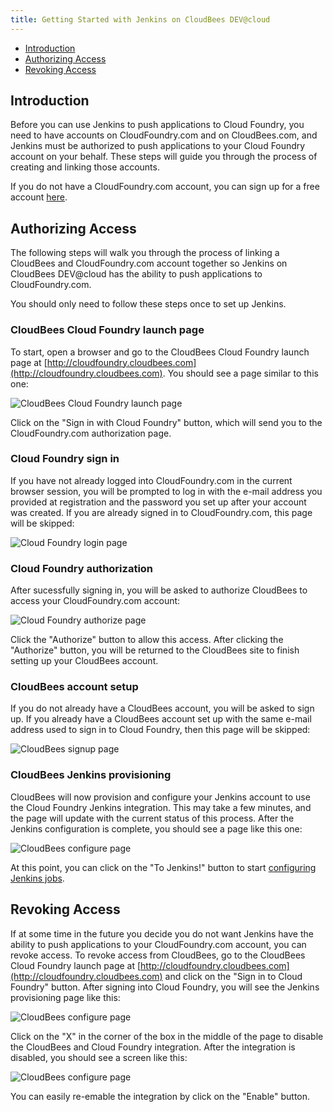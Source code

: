 ```yaml
---
title: Getting Started with Jenkins on CloudBees DEV@cloud
---
```


* [Introduction](#intro)
* [Authorizing Access](#authorizing)
* [Revoking Access](#revoking)

## <a id='intro'></a>Introduction ##

Before you can use Jenkins to push applications to Cloud Foundry, you need to have accounts on CloudFoundry.com and on CloudBees.com, and Jenkins must be authorized to push applications to your Cloud Foundry account on your behalf. These steps will guide you through the process of creating and linking those accounts.

If you do not have a CloudFoundry.com account, you can sign up for a free account [here](https://www.cloudfoundry.com/signup). 

## <a id='authorizing'></a>Authorizing Access ##

The following steps will walk you through the process of linking a CloudBees and CloudFoundry.com account together so Jenkins on CloudBees DEV@cloud has the ability to push applications to CloudFoundry.com. 

You should only need to follow these steps once to set up Jenkins. 

### CloudBees Cloud Foundry launch page ###

To start, open a browser and go to the CloudBees Cloud Foundry launch page at [http://cloudfoundry.cloudbees.com](http://cloudfoundry.cloudbees.com). You should see a page similar to this one: 

![CloudBees Cloud Foundry launch page](community/integration/cloudbees/cloudbees-page1.png)

Click on the "Sign in with Cloud Foundry" button, which will send you to the CloudFoundry.com authorization page. 

### Cloud Foundry sign in ###

If you have not already logged into CloudFoundry.com in the current browser session, you will be prompted to log in with the e-mail address you provided at registration and the password you set up after your account was created. If you are already signed in to CloudFoundry.com, this page will be skipped: 

![Cloud Foundry login page](community/integration/cloudbees/cloudbees-page2.png)

### Cloud Foundry authorization ###

After sucessfully signing in, you will be asked to authorize CloudBees to access your CloudFoundry.com account:

![Cloud Foundry authorize page](community/integration/cloudbees/cloudbees-page3.png)

Click the "Authorize" button to allow this access. After clicking the "Authorize" button, you will be returned to the CloudBees site to finish setting up your CloudBees account. 

### CloudBees account setup ###

If you do not already have a CloudBees account, you will be asked to sign up. If you already have a CloudBees account set up with the same e-mail address used to sign in to Cloud Foundry, then this page will be skipped:

![CloudBees signup page](community/integration/cloudbees/cloudbees-page4.png)

### CloudBees Jenkins provisioning ###

CloudBees will now provision and configure your Jenkins account to use the Cloud Foundry Jenkins integration. This may take a few minutes, and the page will update with the current status of this process. After the Jenkins configuration is complete, you should see a page like this one: 

![CloudBees configure page](community/integration/cloudbees/cloudbees-page5.png)

At this point, you can click on the "To Jenkins!" button to start [configuring Jenkins jobs](./jenkins-cloudbees-using.html). 

## <a id='revoking'></a>Revoking Access ##

If at some time in the future you decide you do not want Jenkins have the ability to push applications to your CloudFoundry.com account, you can revoke access. To revoke access from CloudBees, go to the CloudBees Cloud Foundry launch page at [http://cloudfoundry.cloudbees.com](http://cloudfoundry.cloudbees.com) and click on the "Sign in to Cloud Foundry" button. After signing into Cloud Foundry, you will see the Jenkins provisioning page like this: 

![CloudBees configure page](community/integration/cloudbees/cloudbees-page5.png)

Click on the "X" in the corner of the box in the middle of the page to disable the CloudBees and Cloud Foundry integration. After the integration is disabled, you should see a screen like this:

![CloudBees configure page](community/integration/cloudbees/cloudbees-revoke.png)

You can easily re-emable the integration by click on the "Enable" button. 
